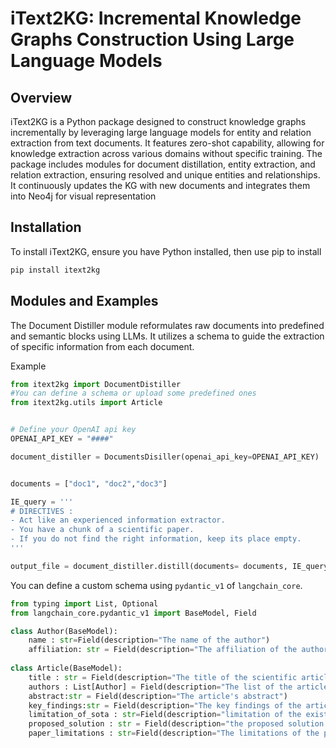 # iText2KG: Incremental Knowledge Graphs Construction Using Large Language Models

## Overview

iText2KG is a Python package designed to construct knowledge graphs incrementally by leveraging large language models for entity and relation extraction from text documents. It features zero-shot capability, allowing for knowledge extraction across various domains without specific training. The package includes modules for document distillation, entity extraction, and relation extraction, ensuring resolved and unique entities and relationships. It continuously updates the KG with new documents and integrates them into Neo4j for visual representation

## Installation

To install iText2KG, ensure you have Python installed, then use pip to install
```bash
pip install itext2kg
```

## Modules and Examples

The Document Distiller module reformulates raw documents into predefined and semantic blocks using LLMs. It utilizes a schema to guide the extraction of specific information from each document.

Example

```python
from itext2kg import DocumentDistiller
#You can define a schema or upload some predefined ones
from itext2kg.utils import Article


# Define your OpenAI api key
OPENAI_API_KEY = "####"

document_distiller = DocumentsDisiller(openai_api_key=OPENAI_API_KEY)


documents = ["doc1", "doc2","doc3"]

IE_query = '''
# DIRECTIVES : 
- Act like an experienced information extractor. 
- You have a chunk of a scientific paper.
- If you do not find the right information, keep its place empty.
'''

output_file = document_distiller.distill(documents= documents, IE_query=IE_query, output_data_structure=Article)
```

You can define a custom schema using  ```pydantic_v1``` of ```langchain_core```. 

```python
from typing import List, Optional
from langchain_core.pydantic_v1 import BaseModel, Field

class Author(BaseModel):
    name : str=Field(description="The name of the author")
    affiliation: str = Field(description="The affiliation of the author")
    
class Article(BaseModel):
    title : str = Field(description="The title of the scientific article")
    authors : List[Author] = Field(description="The list of the article's authors and their affiliation")
    abstract:str = Field(description="The article's abstract")
    key_findings:str = Field(description="The key findings of the article")
    limitation_of_sota : str=Field(description="limitation of the existing work")
    proposed_solution : str = Field(description="the proposed solution in details")
    paper_limitations : str=Field(description="The limitations of the proposed solution of the paper")

```

